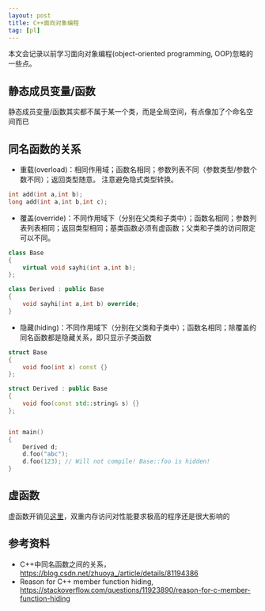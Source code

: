 ```yaml
---
layout: post
title: C++面向对象编程
tag: [pl]
---
```


本文会记录以前学习面向对象编程(object-oriented programming, OOP)忽略的一些点。

<!--more-->

## 静态成员变量/函数
静态成员变量/函数其实都不属于某一个类，而是全局空间，有点像加了个命名空间而已

## 同名函数的关系
* 重载(overload)：相同作用域；函数名相同；参数列表不同（参数类型/参数个数不同）；返回类型随意。
注意避免隐式类型转换。

```cpp
int add(int a,int b);
long add(int a,int b,int c);
```

* 覆盖(override)：不同作用域下（分别在父类和子类中）；函数名相同；参数列表列表相同；返回类型相同；基类函数必须有虚函数；父类和子类的访问限定可以不同。

```cpp
class Base
{
	virtual void sayhi(int a,int b);
};

class Derived : public Base
{
	void sayhi(int a,int b) override;
}
```

* 隐藏(hiding)：不同作用域下（分别在父类和子类中）；函数名相同；除覆盖的同名函数都是隐藏关系，即只显示子类函数

```cpp
struct Base
{
    void foo(int x) const {}
};

struct Derived : public Base
{
    void foo(const std::string& s) {}
};


int main()
{
    Derived d;
    d.foo("abc");
    d.foo(123); // Will not compile! Base::foo is hidden!
}
```

## 虚函数
虚函数开销见[这里](https://stackoverflow.com/questions/449827/virtual-functions-and-performance-c>)，双重内存访问对性能要求极高的程序还是很大影响的

## 参考资料
* C++中同名函数之间的关系，<https://blog.csdn.net/zhuoya_/article/details/81194386>
* Reason for C++ member function hiding, <https://stackoverflow.com/questions/11923890/reason-for-c-member-function-hiding>